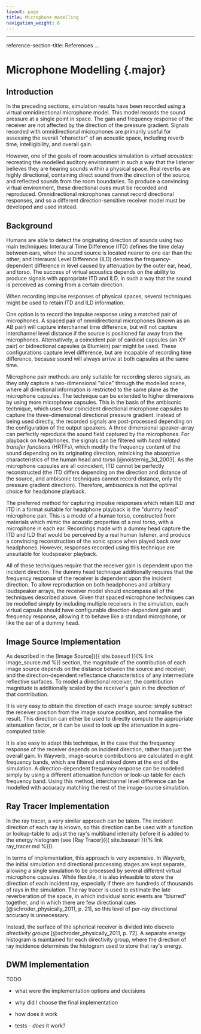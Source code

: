 ```yaml
---
layout: page
title: Microphone modelling
navigation_weight: 6
---
```


---
reference-section-title: References
...

# Microphone Modelling {.major}

## Introduction

In the preceding sections, simulation results have been recorded using a
virtual omnidirectional microphone model.  This model records the sound
pressure at a single point in space. The gain and frequency response of the
receiver are not affected by the direction of the pressure gradient.  Signals
recorded with omnidirectional microphones are primarily useful for assessing
the overall "character" of an acoustic space, including reverb time,
intelligibility, and overall gain.

However, one of the goals of room acoustics simulation is *virtual acoustics*:
recreating the modelled auditory environment in such a way that the listener
believes they are hearing sounds within a physical space. Real reverbs are
highly directional, containing direct sound from the direction of the source,
and reflected sounds from the room boundaries. To produce a convincing virtual
environment, these directional cues must be recorded and reproduced.
Omnidirectional microphones cannot record directional responses, and so a
different direction-sensitive receiver model must be developed and used
instead.

## Background

Humans are able to detect the originating direction of sounds using two main
techniques: Interaural Time Difference (ITD) defines the time delay between
ears, when the sound source is located nearer to one ear than the other; and
Interaural Level Difference (ILD) denotes the frequency-dependent difference in
level caused by attenuation by the outer ear, head, and torso.  The success of
virtual acoustics depends on the ability to produce signals with appropriate
ITD and ILD, in such a way that the sound is perceived as coming from a certain
direction.

When recording impulse responses of physical spaces, several techniques might
be used to retain ITD and ILD information.

One option is to record the impulse response using a matched pair of
microphones.  A spaced pair of omnidirectional microphones (known as an AB
pair) will capture interchannel time difference, but will not capture
interchannel level distance if the source is positioned far away from the
microphones. Alternatively, a coincident pair of cardioid capsules (an XY pair)
or bidirectional capsules (a Blumlein) pair might be used. These configurations
capture level difference, but are incapable of recording time difference,
because sound will always arrive at both capsules at the same time.

Microphone pair methods are only suitable for recording stereo signals, as they
only capture a two-dimensional "slice" through the modelled scene, where all
directional information is restricted to the same plane as the microphone
capsules. The technique can be extended to higher dimensions by using more
microphone capsules. This is the basis of the ambisonic technique, which uses
four coincident directional microphone capsules to capture the
three-dimensional directional pressure gradient. Instead of being used
directly, the recorded signals are post-processed depending on the
configuration of the output speakers. A three dimensional speaker-array can
perfectly reproduce the sound field captured by the microphones. For playback
on headphones, the signals can be filtered with *head related transfer
functions* (HRTFs), which modify the frequency content of the sound depending
on its originating direction, mimicking the absorptive characteristics of the
human head and torso [@noisternig_3d_2003]. As the microphone capsules are all
coincident, ITD cannot be perfectly reconstructed (the ITD differs depending on
the direction and distance of the source, and ambisonic techniques cannot
record distance, only the pressure gradient direction). Therefore, ambisonics
is not the optimal choice for headphone playback.

The preferred method for capturing impulse responses which retain ILD *and* ITD
in a format suitable for headphone playback is the "dummy head" microphone
pair. This is a model of a human torso, constructed from materials which mimic
the acoustic properties of a real torso, with a microphone in each ear.
Recordings made with a dummy head capture the ITD and ILD that would be
perceived by a real human listener, and produce a convincing reconstruction of
the sonic space when played back over headphones. However, responses recorded
using this technique are unsuitable for loudspeaker playback.

All of these techniques require that the receiver gain is dependent upon the
incident direction. The dummy head technique additionally requires that the
frequency response of the receiver is dependent upon the incident direction.
To allow reproduction on both headphones and arbitrary loudspeaker arrays, the
receiver model should encompass all of the techniques described above. Given
that spaced microphone techniques can be modelled simply by including multiple
receivers in the simulation, each virtual capsule should have configurable
direction-dependent gain and frequency response, allowing it to behave like a
standard microphone, or like the ear of a dummy head.

## Image Source Implementation

As described in the [Image Source]({{ site.baseurl }}{% link image_source.md
%}) section, the magnitude of the contribution of each image source depends on
the distance between the source and receiver, and the direction-dependent
reflectance characteristics of any intermediate reflective surfaces. To model a
directional receiver, the contribution magnitude is additionally scaled by the
receiver's gain in the direction of that contribution.

It is very easy to obtain the direction of each image source: simply subtract
the receiver position from the image source position, and normalise the result.
This direction can either be used to directly compute the appropriate
attenuation factor, or it can be used to look up the attenuation in a
pre-computed table.

It is also easy to adapt this technique, in the case that the frequency
response of the receiver depends on incident direction, rather than just the
overall gain.  In Wayverb, image-source contributions are calculated in eight
frequency bands, which are filtered and mixed down at the end of the
simulation.  A direction-dependent frequency response can be modelled simply by
using a different attenuation function or look-up table for each frequency
band.  Using this method, interchannel level difference can be modelled with
accuracy matching the rest of the image-source simulation.

<!-- TODO mention interchannel time difference method for image source? -->

## Ray Tracer Implementation

In the ray tracer, a very similar approach can be taken.  The incident
direction of each ray is known, so this direction can be used with a function
or lookup-table to adjust the ray's multiband intensity before it is added to
the energy histogram (see [Ray Tracer]({{ site.baseurl }}{% link ray_tracer.md
%})).

In terms of implementation, this approach is very expensive.  In Wayverb, the
initial simulation and directional processing stages are kept separate,
allowing a single simulation to be processed by several different virtual
microphone capsules. While flexible, it is also infeasible to store the
direction of each incident ray, especially if there are hundreds of thousands
of rays in the simulation. The ray tracer is used to estimate the late
reverberation of the space, in which individual sonic events are "blurred"
together, and in which there are few directional cues
[@schroder_physically_2011, p. 21], so this level of per-ray directional
accuracy is unnecessary.

Instead, the surface of the spherical receiver is divided into discrete
*directivity groups* [@schroder_physically_2011, p. 72]. A separate energy
histogram is maintained for each directivity group, where the direction of ray
incidence determines the histogram used to store that ray's energy.

<!-- TODO raytracer process diagram -->

<!-- TODO tests? -->

## DWM Implementation

TODO 

* what were the implementation options and decisions

* why did I choose the final implementation

* how does it work

* tests - *does* it work?
